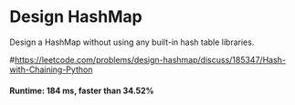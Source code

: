 # Design HashMap

Design a HashMap without using any built-in hash table libraries.

#https://leetcode.com/problems/design-hashmap/discuss/185347/Hash-with-Chaining-Python

#### Runtime: 184 ms, faster than 34.52%
